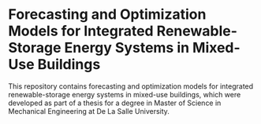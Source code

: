 # Forecasting and Optimization Models for Integrated Renewable-Storage Energy Systems in Mixed-Use Buildings
This repository contains forecasting and optimization models for integrated renewable-storage energy systems in mixed-use buildings, which were developed as part of a thesis for a degree in Master of Science in Mechanical Engineering at De La Salle University.
